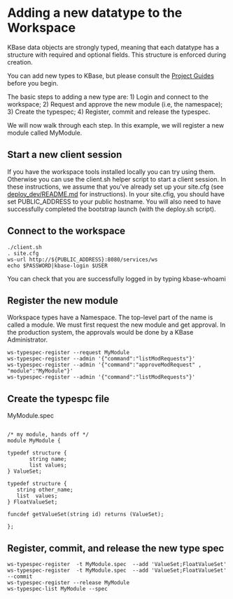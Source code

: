 # Adding a new datatype to the Workspace

KBase data objects are strongly typed, meaning that each datatype has a structure with required and optional fields.  This structure is enforced during creation.

You can add new types to KBase, but please consult the [Project Guides](https://github.com/kbase/project_guides) before you begin.

The basic steps to adding a new type are: 1) Login and connect to the workspace; 2) Request and approve the new module (i.e, the namespace); 3) Create the typespec; 4) Register, commit and release the typespec.

We will now walk through each step.  In this example, we will register a new module called MyModule.

## Start a new client session

If you have the workspace tools installed locally you can try using them.  Otherwise you can use the client.sh helper script to start a client session. In these instructions, we assume that you've already set up your site.cfg (see [deploy_dev/README.md](https://github.com/kbaseIncubator/deploy_dev/) for instructions). In your site.cfig, you should have set PUBLIC_ADDRESS to your public hostname. You will also need to have successfully completed the bootstrap launch (with the deploy.sh script).

## Connect to the workspace

    ./client.sh
    . site.cfg
    ws-url http://${PUBLIC_ADDRESS}:8080/services/ws
    echo $PASSWORD|kbase-login $USER
You can check that you are successfully logged in by typing
    kbase-whoami

## Register the new module

Workspace types have a Namespace.  The top-level part of the name is called a module.  We must first request the new module and get approval.  In the production system, the approvals would be done by a KBase Administrator.

    ws-typespec-register --request MyModule
    ws-typespec-register --admin '{"command":"listModRequests"}'
    ws-typespec-register --admin '{"command":"approveModRequest" , "module":"MyModule"}'
    ws-typespec-register --admin '{"command":"listModRequests"}'

## Create the typespc file

MyModule.spec
<pre><code>
/* my module, hands off */
module MyModule {

typedef structure {
       string name;
       list<int> values;
} ValueSet;

typedef structure {
   string other_name;
   list <float> values;
} FloatValueSet;

funcdef getValueSet(string id) returns (ValueSet);

};
</code></pre>

## Register, commit, and release the new type spec

    ws-typespec-register  -t MyModule.spec  --add 'ValueSet;FloatValueSet'
    ws-typespec-register  -t MyModule.spec  --add 'ValueSet;FloatValueSet' --commit
    ws-typespec-register --release MyModule
    ws-typespec-list MyModule --spec
